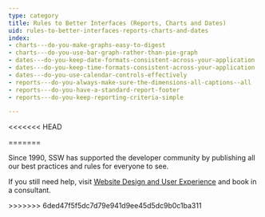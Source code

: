 ```yaml
---
type: category
title: Rules to Better Interfaces (Reports, Charts and Dates)
uid: rules-to-better-interfaces-reports-charts-and-dates
index:
- charts---do-you-make-graphs-easy-to-digest
- charts---do-you-use-bar-graph-rather-than-pie-graph
- dates---do-you-keep-date-formats-consistent-across-your-application
- dates---do-you-keep-time-formats-consistent-across-your-application
- dates---do-you-use-calendar-controls-effectively
- reports---do-you-always-make-sure-the-dimensions-all-captions--all
- reports---do-you-have-a-standard-report-footer
- reports---do-you-keep-reporting-criteria-simple

---
```

<<<<<<< HEAD

=======
<p>​Since 1990, SSW has supported the developer community by publishing all our best practices and rules for everyone to see.&#160;</p><p>If you still need help, visit&#160;<a href="http&#58;//www.ssw.com.au/ssw/Consulting/WebsiteDesignAndUserExperience.aspx">Website Design and User Experience​</a>&#160;and book in a consultant.​​</p>
>>>>>>> 6ded47f5f5dc7d79e941d9ee45d5dc9b0c1ba311


